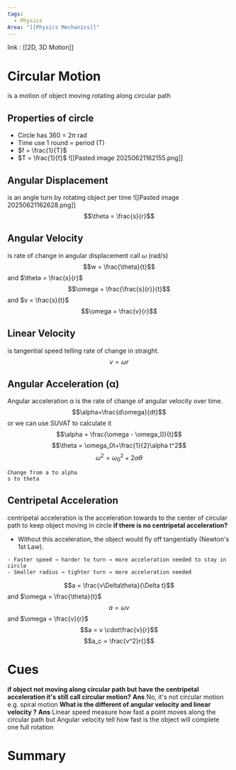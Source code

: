 ```yaml
---
tags:
  - Physics
Area: "[[Physics Mechanics]]"
---
```

link : [[2D, 3D Motion]]
# Circular Motion
is a motion of object moving rotating along circular path
## Properties of circle
- Circle has 360 = 2π rad
- Time use 1 round = period (T)
- $f = \frac{1}{T}$
- $T = \frac{1}{f}$
![[Pasted image 20250621162155.png]]
## Angular Displacement
is an angle turn by rotating object per time
![[Pasted image 20250621162628.png]]
$$\theta = \frac{s}{r}$$
## Angular Velocity
is rate of change in angular displacement call $\omega$ (rad/s)
$$w = \frac{\theta}{t}$$
and $\theta = \frac{s}{r}$ 
$$\omega = \frac{\frac{s}{r}}{t}$$ and $v = \frac{s}{t}$
$$\omega = \frac{v}{r}$$
## Linear Velocity
is tangential speed telling rate of change in straight.
$$v = \omega r$$
## Angular Acceleration (α)
Angular acceleration α is the rate of change of angular velocity over time.
$$\alpha=\frac{d\omega}{dt}$$
or we can use SUVAT to calculate it 
$$\alpha = \frac{\omega - \omega_0}{t}$$
$$\theta = \omega_0t+\frac{1}{2}\alpha t^2$$
$$\omega^2 = \omega_0^2 + 2\alpha \theta$$
```
Change from a to alpha
s to theta
```
## Centripetal Acceleration
centripetal acceleration is the acceleration towards to the center of circular path to keep object moving in circle
**if there is no centripetal acceleration?**
- Without this acceleration, the object would fly off tangentially (Newton's 1st Law).
```
- Faster speed → harder to turn → more acceleration needed to stay in circle
- Smaller radius → tighter turn → more acceleration needed
```
$$a = \frac{v\Delta\theta}{\Delta t}$$
and $\omega = \frac{\theta}{t}$ 
$$a = \omega v$$
and $\omega = \frac{v}{r}$ 
$$a = v \cdot\frac{v}{r}$$
$$a_c = \frac{v^2}r{}$$

# Cues
**if object not moving along circular path but have the centripetal acceleration it's still call circular motion?**
**Ans** No, it's not circular motion e.g. spiral motion
**What is the different of angular velocity and linear velocity ?**
**Ans** Linear speed measure how fast a point moves along the circular path but Angular velocity tell how fast is the object will complete one full rotation
# Summary
```

```